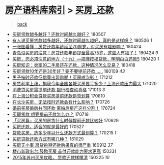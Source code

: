[房产语料库索引](../../README.md)  > [买房_还款](买房_还款.md)
====
> [back](../README.md)

- [买房贷款越多越好？还款时间越久越好？](http://jkwz.applinzi.com/ittc/7100308756657341446.html#%E4%B9%B0%E6%88%BF%E8%B4%B7%E6%AC%BE%E8%B6%8A%E5%A4%9A%E8%B6%8A%E5%A5%BD%EF%BC%9F%E8%BF%98%E6%AC%BE%E6%97%B6%E9%97%B4%E8%B6%8A%E4%B9%85%E8%B6%8A%E5%A5%BD%EF%BC%9F) 180507  
- [有人说买房贷款越多越好、还款时间越久越好，真的是这样吗？](http://jkwz.applinzi.com/ittc/7100037025598276625.html#%E6%9C%89%E4%BA%BA%E8%AF%B4%E4%B9%B0%E6%88%BF%E8%B4%B7%E6%AC%BE%E8%B6%8A%E5%A4%9A%E8%B6%8A%E5%A5%BD%E3%80%81%E8%BF%98%E6%AC%BE%E6%97%B6%E9%97%B4%E8%B6%8A%E4%B9%85%E8%B6%8A%E5%A5%BD%EF%BC%8C%E7%9C%9F%E7%9A%84%E6%98%AF%E8%BF%99%E6%A0%B7%E5%90%97%EF%BC%9F) 180506 *1* 
- [一张图看懂｜房贷还款年龄延至70周岁，对买房有啥影响？](http://jkwz.applinzi.com/ittc/7095468118438839312.html#%E4%B8%80%E5%BC%A0%E5%9B%BE%E7%9C%8B%E6%87%82%EF%BD%9C%E6%88%BF%E8%B4%B7%E8%BF%98%E6%AC%BE%E5%B9%B4%E9%BE%84%E5%BB%B6%E8%87%B370%E5%91%A8%E5%B2%81%EF%BC%8C%E5%AF%B9%E4%B9%B0%E6%88%BF%E6%9C%89%E5%95%A5%E5%BD%B1%E5%93%8D%EF%BC%9F) 180424  
- [青岛没买房的注意！房贷还款年龄提至最高75岁，这些人有福了！](http://jkwz.applinzi.com/ittc/7095433845224768523.html#%E9%9D%92%E5%B2%9B%E6%B2%A1%E4%B9%B0%E6%88%BF%E7%9A%84%E6%B3%A8%E6%84%8F%EF%BC%81%E6%88%BF%E8%B4%B7%E8%BF%98%E6%AC%BE%E5%B9%B4%E9%BE%84%E6%8F%90%E8%87%B3%E6%9C%80%E9%AB%9875%E5%B2%81%EF%BC%8C%E8%BF%99%E4%BA%9B%E4%BA%BA%E6%9C%89%E7%A6%8F%E4%BA%86%EF%BC%81) 180424 *9* 
- [买房，您必须注意的地方（十九）—搞懂按揭贷款，明明白白还款5](http://jkwz.applinzi.com/ittc/7069528450497250321.html#%E4%B9%B0%E6%88%BF%EF%BC%8C%E6%82%A8%E5%BF%85%E9%A1%BB%E6%B3%A8%E6%84%8F%E7%9A%84%E5%9C%B0%E6%96%B9%EF%BC%88%E5%8D%81%E4%B9%9D%EF%BC%89%E2%80%94%E6%90%9E%E6%87%82%E6%8C%89%E6%8F%AD%E8%B4%B7%E6%AC%BE%EF%BC%8C%E6%98%8E%E6%98%8E%E7%99%BD%E7%99%BD%E8%BF%98%E6%AC%BE5) 180420 *1* 
- [买房知识：卖家的二手房还在还款，这种情况怎么交易？](http://jkwz.applinzi.com/ittc/7093309925440881674.html#%E4%B9%B0%E6%88%BF%E7%9F%A5%E8%AF%86%EF%BC%9A%E5%8D%96%E5%AE%B6%E7%9A%84%E4%BA%8C%E6%89%8B%E6%88%BF%E8%BF%98%E5%9C%A8%E8%BF%98%E6%AC%BE%EF%BC%8C%E8%BF%99%E7%A7%8D%E6%83%85%E5%86%B5%E6%80%8E%E4%B9%88%E4%BA%A4%E6%98%93%EF%BC%9F) 180418  
- [买房贷款10年还是30年好？要不要提前还款……](http://jkwz.applinzi.com/ittc/7056449335271621642.html#%E4%B9%B0%E6%88%BF%E8%B4%B7%E6%AC%BE10%E5%B9%B4%E8%BF%98%E6%98%AF30%E5%B9%B4%E5%A5%BD%EF%BC%9F%E8%A6%81%E4%B8%8D%E8%A6%81%E6%8F%90%E5%89%8D%E8%BF%98%E6%AC%BE%E2%80%A6%E2%80%A6) 180109 *43* 
- [男子按时还款征信竟出现逾期！买房成泡影！](http://jkwz.applinzi.com/ittc/7046125390345536528.html#%E7%94%B7%E5%AD%90%E6%8C%89%E6%97%B6%E8%BF%98%E6%AC%BE%E5%BE%81%E4%BF%A1%E7%AB%9F%E5%87%BA%E7%8E%B0%E9%80%BE%E6%9C%9F%EF%BC%81%E4%B9%B0%E6%88%BF%E6%88%90%E6%B3%A1%E5%BD%B1%EF%BC%81) 171212  
- [房贷利率上涨，揭秘今年全国各城买房要亏多少？上海还款压力最大](http://jkwz.applinzi.com/ittc/7026486465058571280.html#%E6%88%BF%E8%B4%B7%E5%88%A9%E7%8E%87%E4%B8%8A%E6%B6%A8%EF%BC%8C%E6%8F%AD%E7%A7%98%E4%BB%8A%E5%B9%B4%E5%85%A8%E5%9B%BD%E5%90%84%E5%9F%8E%E4%B9%B0%E6%88%BF%E8%A6%81%E4%BA%8F%E5%A4%9A%E5%B0%91%EF%BC%9F%E4%B8%8A%E6%B5%B7%E8%BF%98%E6%AC%BE%E5%8E%8B%E5%8A%9B%E6%9C%80%E5%A4%A7) 171020  
- [消费贷买房需提前还款 银行检查动真格](http://jkwz.applinzi.com/ittc/7024066702403437584.html#%E6%B6%88%E8%B4%B9%E8%B4%B7%E4%B9%B0%E6%88%BF%E9%9C%80%E6%8F%90%E5%89%8D%E8%BF%98%E6%AC%BE+%E9%93%B6%E8%A1%8C%E6%A3%80%E6%9F%A5%E5%8A%A8%E7%9C%9F%E6%A0%BC) 171013 *3* 
- [在上海公积金贷款买房提前还款是否划算](http://jkwz.applinzi.com/ittc/7000180153538577424.html#%E5%9C%A8%E4%B8%8A%E6%B5%B7%E5%85%AC%E7%A7%AF%E9%87%91%E8%B4%B7%E6%AC%BE%E4%B9%B0%E6%88%BF%E6%8F%90%E5%89%8D%E8%BF%98%E6%AC%BE%E6%98%AF%E5%90%A6%E5%88%92%E7%AE%97) 170810  
- [在长沙买房，无法按时还款会有什么影响？](http://jkwz.applinzi.com/ittc/6994423274174677777.html#%E5%9C%A8%E9%95%BF%E6%B2%99%E4%B9%B0%E6%88%BF%EF%BC%8C%E6%97%A0%E6%B3%95%E6%8C%89%E6%97%B6%E8%BF%98%E6%AC%BE%E4%BC%9A%E6%9C%89%E4%BB%80%E4%B9%88%E5%BD%B1%E5%93%8D%EF%BC%9F) 170726  
- [婚前买房婚后共同还款 离婚后房产这样分割！](http://jkwz.applinzi.com/ittc/6993894194299798545.html#%E5%A9%9A%E5%89%8D%E4%B9%B0%E6%88%BF%E5%A9%9A%E5%90%8E%E5%85%B1%E5%90%8C%E8%BF%98%E6%AC%BE+%E7%A6%BB%E5%A9%9A%E5%90%8E%E6%88%BF%E4%BA%A7%E8%BF%99%E6%A0%B7%E5%88%86%E5%89%B2%EF%BC%81) 170724  
- [买房贷款 想要提前还款怎么办？](http://jkwz.applinzi.com/ittc/6991645765246911504.html#%E4%B9%B0%E6%88%BF%E8%B4%B7%E6%AC%BE+%E6%83%B3%E8%A6%81%E6%8F%90%E5%89%8D%E8%BF%98%E6%AC%BE%E6%80%8E%E4%B9%88%E5%8A%9E%EF%BC%9F) 170718  
- [「买房篇」买房的房贷什么时候提前还款比较好](http://jkwz.applinzi.com/ittc/6984701873880564741.html#%E3%80%8C%E4%B9%B0%E6%88%BF%E7%AF%87%E3%80%8D%E4%B9%B0%E6%88%BF%E7%9A%84%E6%88%BF%E8%B4%B7%E4%BB%80%E4%B9%88%E6%97%B6%E5%80%99%E6%8F%90%E5%89%8D%E8%BF%98%E6%AC%BE%E6%AF%94%E8%BE%83%E5%A5%BD) 170629  
- [买房还款，适合的就是最好的](http://jkwz.applinzi.com/ittc/6972363467339072516.html#%E4%B9%B0%E6%88%BF%E8%BF%98%E6%AC%BE%EF%BC%8C%E9%80%82%E5%90%88%E7%9A%84%E5%B0%B1%E6%98%AF%E6%9C%80%E5%A5%BD%E7%9A%84) 170527  
- [贷款买房，选多少年以什么还款方式最划算？](http://jkwz.applinzi.com/ittc/6934772407159227397.html#%E8%B4%B7%E6%AC%BE%E4%B9%B0%E6%88%BF%EF%BC%8C%E9%80%89%E5%A4%9A%E5%B0%91%E5%B9%B4%E4%BB%A5%E4%BB%80%E4%B9%88%E8%BF%98%E6%AC%BE%E6%96%B9%E5%BC%8F%E6%9C%80%E5%88%92%E7%AE%97%EF%BC%9F) 170215 *1* 
- [买房贷款还款方式有哪几种？](http://jkwz.applinzi.com/ittc/6894372141281051653.html#%E4%B9%B0%E6%88%BF%E8%B4%B7%E6%AC%BE%E8%BF%98%E6%AC%BE%E6%96%B9%E5%BC%8F%E6%9C%89%E5%93%AA%E5%87%A0%E7%A7%8D%EF%BC%9F) 161029  
- [买房无小事 房贷逾期还款后果真的很严重](http://jkwz.applinzi.com/ittc/6877014729041642501.html#%E4%B9%B0%E6%88%BF%E6%97%A0%E5%B0%8F%E4%BA%8B+%E6%88%BF%E8%B4%B7%E9%80%BE%E6%9C%9F%E8%BF%98%E6%AC%BE%E5%90%8E%E6%9E%9C%E7%9C%9F%E7%9A%84%E5%BE%88%E4%B8%A5%E9%87%8D) 160912 *37* 
- [楼市新政出台:鼓励买房 首付还款能力要求更高](http://jkwz.applinzi.com/ittc/547650611397635013.html#%E6%A5%BC%E5%B8%82%E6%96%B0%E6%94%BF%E5%87%BA%E5%8F%B0%3A%E9%BC%93%E5%8A%B1%E4%B9%B0%E6%88%BF+%E9%A6%96%E4%BB%98%E8%BF%98%E6%AC%BE%E8%83%BD%E5%8A%9B%E8%A6%81%E6%B1%82%E6%9B%B4%E9%AB%98) 150331  
- [2015年苏州买房攻略， 贷款还款样样清](http://jkwz.applinzi.com/ittc/547650611394383070.html#2015%E5%B9%B4%E8%8B%8F%E5%B7%9E%E4%B9%B0%E6%88%BF%E6%94%BB%E7%95%A5%EF%BC%8C+%E8%B4%B7%E6%AC%BE%E8%BF%98%E6%AC%BE%E6%A0%B7%E6%A0%B7%E6%B8%85) 150225 *10* 
